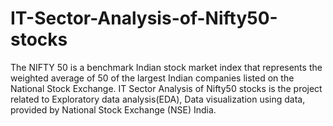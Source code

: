 # IT-Sector-Analysis-of-Nifty50-stocks
The NIFTY 50 is a benchmark Indian stock market index that represents the weighted average of 50 of the largest Indian companies listed on the National Stock Exchange. IT Sector Analysis of Nifty50 stocks is the project related to Exploratory data analysis(EDA), Data visualization using data, provided by National Stock Exchange (NSE) India. 

